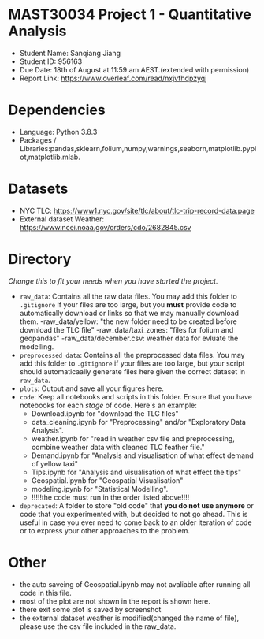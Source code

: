 # MAST30034 Project 1 - Quantitative Analysis
- Student Name: Sanqiang Jiang
- Student ID: 956163
- Due Date: 18th of August at 11:59 am AEST.(extended with permission)
- Report Link: https://www.overleaf.com/read/nxjvfhdpzyqj

# Dependencies
- Language: Python 3.8.3
- Packages / Libraries:pandas,sklearn,folium,numpy,warnings,seaborn,matplotlib.pyplot,matplotlib.mlab.

# Datasets
- NYC TLC: https://www1.nyc.gov/site/tlc/about/tlc-trip-record-data.page
- External dataset Weather: https://www.ncei.noaa.gov/orders/cdo/2682845.csv


# Directory
_Change this to fit your needs when you have started the project._
- `raw_data`: Contains all the raw data files. You may add this folder to `.gitignore` if your files are too large, but you **must** provide code to automatically download or links so that we may manually download them. 
-raw_data/yellow: "the new folder need to be created before download the TLC file"
-raw_data/taxi_zones: "files for folium and geopandas"
-raw_data/december.csv: weather data for evluate the modelling.
- `preprocessed_data`: Contains all the preprocessed data files. You may add this folder to `.gitignore` if your files are too large, but your script should automaticaally generate files here given the correct dataset in `raw_data`.
- `plots`: Output and save all your figures here.
- `code`: Keep all notebooks and scripts in this folder. Ensure that you have notebooks for each _stage_ of code. Here's an example:
    - Download.ipynb for "download the TLC files"
    - data_cleaning.ipynb for "Preprocessing" and/or "Exploratory Data Analysis".
    - weather.ipynb for "read in weather csv file and preprocessing, combine weather data with cleaned TLC feather file."
    - Demand.ipynb for "Analysis and visualisation of what effect demand of yellow taxi"
    - Tips.ipynb for "Analysis and visualisation of what effect the tips"
    - Geospatial.ipynb for "Geospatial Visualisation"
    - modeling.ipynb for "Statistical Modelling".
    - !!!!!the code must run in the order listed above!!!!
- `deprecated`: A folder to store "old code" that **you do not use anymore** or code that you experimented with, but decided to not go ahead. This is useful in case you ever need to come back to an older iteration of code or to express your other approaches to the problem.

# Other
- the auto saveing of Geospatial.ipynb may not avaliable after running all code in this file.
- most of the plot are not shown in the report is shown here.
- there exit some plot is saved by screenshot
- the external dataset weather is modified(changed the name of file), please use the csv file included in the raw_data.
